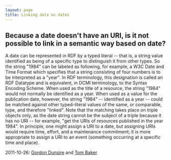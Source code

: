 ```yaml
---
layout: page
title: Linking data on dates
---
```


## Because a date doesn't have an URI, is it not possible to link in a semantic way based on date? 

A date can be represented in RDF by a typed literal -- that is, a string value identified as being of a specific type to distinguish it from other types. So the string "1984" can be labeled as following, for example, a W3C Date and Time Format which specifies that a string consisting of four numbers is to be interpreted as a "year". In RDF terminology, this designation is called an RDF Datatype and is equivalent, in DCMI terminology, to the Syntax Encoding Scheme. When used as the title of a resource, the string "1984" would not normally be identified as a year. When used as a value for the publication date, however, the string "1984" -- identified as a year -- could be matched against other typed-literal values of the same, or comparable, type, and therefore "linked". Note that the matching takes place on triple objects only, as the date string cannot be the subject of a triple because it has no URI -- for example, "get the URIs of resources published in the year 1984". In principle, one might assign a URI to a date, but assigning URIs would require time, effort, and a maintenance commitment; it is more appropriate to assign a URI to an event (something occurring at a specific time and place).

2011-10-26: [Gordon Dunsire](http://metaweidner.github.io/dcmi-iac/wiki?title=User:GordonDunsire&action=edit&redlink=1 "User:GordonDunsire (page does not exist)") and [Tom Baker](http://metaweidner.github.io/dcmi-iac/wiki/User:TomBaker "User:TomBaker")

